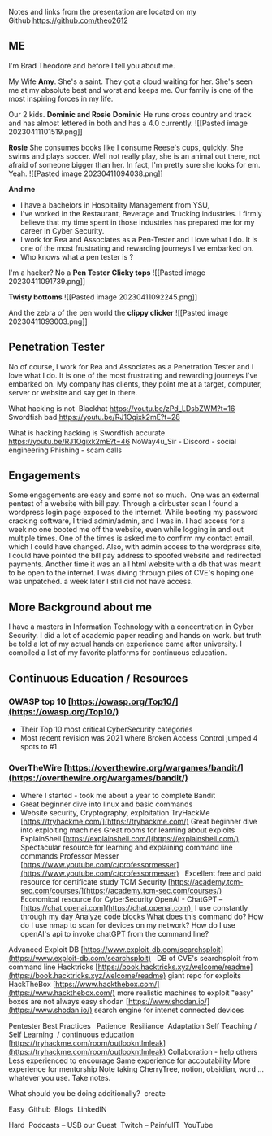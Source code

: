 Notes and links from the presentation are located on my Github https://github.com/theo2612  

## ME
I'm Brad Theodore and before I tell you about me. 

My Wife
**Amy**. She's a saint. They got a cloud waiting for her. She's seen me at my absolute best and worst and keeps me. Our family is one of the most inspiring forces in my life. 

Our 2 kids. **Dominic and Rosie**
**Dominic** 
He runs cross country and track and has almost lettered in both and has a 4.0 currently. 
![[Pasted image 20230411101519.png]]

**Rosie** 
She consumes books like I consume Reese's cups, quickly. She swims and plays soccer. Well not really play, she is an animal out there, not afraid of someone bigger than her. In fact, I'm pretty sure she looks for em. Yeah.
![[Pasted image 20230411094038.png]]

**And me** 
- I have a bachelors in Hospitality Management from YSU,
- I've worked in the Restaurant, Beverage and Trucking industries. I firmly believe that my time spent in those industries has prepared me for my career in Cyber Security. 
- I work for Rea and Associates as a Pen-Tester and I love what I do. It is one of the most frustrating and rewarding journeys I've embarked on. 
- Who knows what a pen tester is ? 







I'm a hacker? No a **Pen Tester**
 **Clicky tops**
 ![[Pasted image 20230411091739.png]] 

**Twisty bottoms**
![[Pasted image 20230411092245.png]]

And the zebra of the pen world the **clippy clicker** 
![[Pasted image 20230411093003.png]]

## Penetration Tester 
No of course, I work for Rea and Associates as a Penetration Tester and I love what I do. It is one of the most frustrating and rewarding journeys I've embarked on. My company has clients, they point me at a target, computer, server or website and say get in there. 

What hacking is not 
Blackhat https://youtu.be/zPd_LDsbZWM?t=16
Swordfish bad https://youtu.be/RJ1Oqixk2mE?t=28

What is hacking hacking is
Swordfish accurate https://youtu.be/RJ1Oqixk2mE?t=46
NoWay4u_Sir - Discord - social engineering
Phishing - scam calls

## Engagements
Some engagements are easy and some not so much. 
One was an external pentest of a website with bill pay. 
Through a dirbuster scan I found a wordpress login page exposed to the internet.
While booting my password cracking software, I tried admin/admin, and I was in. 
I had access for a week no one booted me off the website, even while logging in and out multiple times. One of the times is asked me to confirm my contact email, which I could have changed. 
Also, with admin access to the wordpress site, I could have pointed the bill pay address to spoofed website and redirected payments. 
Another time it was an all html website with a db that was meant to be open to the internet. I was diving through piles of CVE's hoping one was unpatched. a week later I still did not have access. 

## More Background about me
I have a masters in Information Technology with a concentration in Cyber Security. I did a lot of academic paper reading and hands on work. but truth be told a lot of my actual hands on experience came after university.
I compiled a list of my favorite platforms for continuous education. 

## Continuous Education / Resources
### OWASP top 10 [https://owasp.org/Top10/](https://owasp.org/Top10/)  
- Their Top 10 most critical CyberSecurity categories
- Most recent revision was 2021 where Broken Access Control jumped 4 spots to #1
### OverTheWire [https://overthewire.org/wargames/bandit/](https://overthewire.org/wargames/bandit/)
- Where I started - took me about a year to complete Bandit
- Great beginner dive into linux and basic commands
- Website security, Cryptography, exploitation
TryHackMe [https://tryhackme.com/](https://tryhackme.com/) 
	Great beginner dive into exploiting machines
	Great rooms for learning about exploits 
ExplainShell [https://explainshell.com/](https://explainshell.com/) 
	Spectacular resource for learning and explaining command line commands
Professor Messer [https://www.youtube.com/c/professormesser](https://www.youtube.com/c/professormesser)  
	Excellent free and paid resource for certificate study
TCM Security [https://academy.tcm-sec.com/courses/](https://academy.tcm-sec.com/courses/)  
	Economical resource for CyberSecurity
OpenAI - ChatGPT – [https://chat.openai.com](https://chat.openai.com) 
	I use constantly through my day
	Analyze code blocks
	What does this command do?
	How do I use nmap to scan for devices on my network?
	How do I use openAI's api to invoke chatGPT from the command line?

Advanced
Exploit DB [https://www.exploit-db.com/searchsploit](https://www.exploit-db.com/searchsploit)  
	DB of CVE's
	searchsploit from command line
Hacktricks [https://book.hacktricks.xyz/welcome/readme](https://book.hacktricks.xyz/welcome/readme)
	giant repo for exploits 
HackTheBox [https://www.hackthebox.com/](https://www.hackthebox.com/)
	more realistic machines to exploit
	"easy" boxes are not always easy
shodan [https://www.shodan.io/](https://www.shodan.io/)
	search engine for intenet connected devices

Pentester Best Practices  
Patience 
Resiliance 
Adaptation
Self Teaching / Self Learning  / continuous education  [https://tryhackme.com/room/outlookntlmleak](https://tryhackme.com/room/outlookntlmleak)
Collaboration - help others
	Less experienced to encourage
	Same experience for accoutability
	More experience for mentorship
Note taking
	CherryTree, notion, obsidian, word ... 
	whatever you use. Take notes. 

What should you be doing additionally? 
create

Easy 
	Github 
	Blogs 
	LinkedIN 

Hard 
	Podcasts – USB our Guest 
	Twitch – PainfulIT 
	YouTube 
